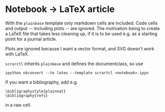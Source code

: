 # Notebook -> LaTeX article

With the `plainbase` template only markdown cells are included.
Code cells and output -- including plots -- are ignored.
The motivation being to create a LaTeX file that takes less cleaning up,
if it is to be used e.g. as a starting point for a journal article.

Plots are ignored because I want a vector format, and SVG doesn't work with LaTeX.


`scrarctl` inherits `plainbase` and defines the documentclass, so use

    ipython nbconvert --to latex --template scrartcl <notebook>.ipyn


If you want a bibliography, add e.g.

    \bibligraphystyle{plainnat}
    \bibliography{refs}

in a raw cell.
